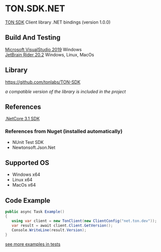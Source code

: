 # TON.SDK.NET
[TON SDK](https://github.com/tonlabs/TON-SDK) Client library .NET bindings (version 1.0.0)

## Build And Testing
[Microsoft VisualStudio 2019](https://visualstudio.microsoft.com/ru/downloads/) Windows \
[JetBrain Rider 20.2](https://www.jetbrains.com/rider/)  Windows, Linux, MacOs

## Library
https://github.com/tonlabs/TON-SDK

*a compatible version of the library is included in the project*

## References
[.NetCore 3.1 SDK](https://dotnet.microsoft.com/download/dotnet-core/3.1)

### References from Nuget (installed automatically)
 - NUnit Test SDK
 - Newtonsoft.Json.Net
 
## Supported OS
 - Windows x64
 - Linux x64
 - MacOs x64
  
 ## Code Example
 ```csharp
public async Task Example()
{
    using var client = new TonClient(new ClientConfig("net.ton.dev"));
    var result = await client.Client.GetVersion();
    Console.WriteLine(result.Version);
}        
 ```
[see more examples in tests](https://github.com/staszx/Ton.Sdk/tree/main/Ton.Sdk.Tests)
           
